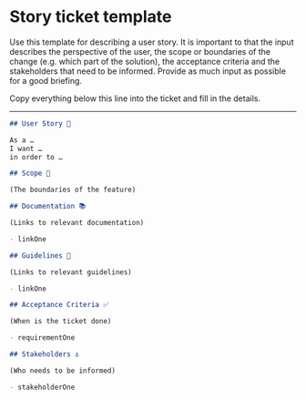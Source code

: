 # Story ticket template

Use this template for describing a user story. It is important to that the input describes the perspective of the user, the scope or boundaries of the change (e.g. which part of the solution), the acceptance criteria and the stakeholders that need to be informed. Provide as much input as possible for a good briefing.

Copy everything below this line into the ticket and fill in the details.

---

~~~markdown
## User Story 👥

As a …
I want …
in order to …

## Scope 🔎

(The boundaries of the feature)

## Documentation 📚

(Links to relevant documentation)

- linkOne

## Guidelines 🧭

(Links to relevant guidelines)

- linkOne

## Acceptance Criteria ✅

(When is the ticket done)

- requirementOne

## Stakeholders ⚓️

(Who needs to be informed)

- stakeholderOne
~~~
